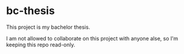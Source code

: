 # bc-thesis

This project is my bachelor thesis.

I am not allowed to collaborate on this project with anyone alse, so I'm keeping this repo read-only.
